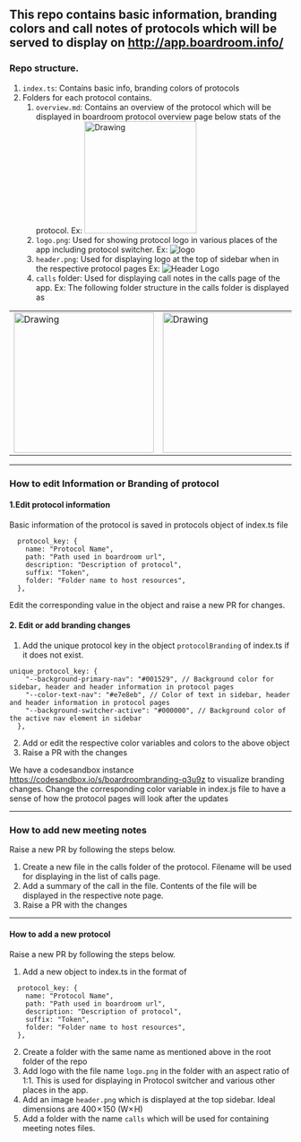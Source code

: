 ## This repo contains basic information, branding colors and call notes of protocols which will be served to display on http://app.boardroom.info/

### **Repo structure**.
1. `index.ts`: Contains basic info, branding colors of protocols
2. Folders for each protocol contains.
    1. `overview.md`: Contains an overview of the protocol which will be displayed in boardroom protocol overview page below stats of the protocol.
    Ex: <img src="https://media.discordapp.net/attachments/799260574759649331/799288420215816222/Overview.png?width=800&height=402" alt="Drawing" style="width: 200px;"/> 
	2. `logo.png`: Used for showing protocol logo in various places of the app including protocol switcher.
      Ex: ![logo](https://cdn.discordapp.com/attachments/799260574759649331/799289349137104896/Untitled10.png)
    3. `header.png`: Used for displaying logo at the top of sidebar when in the respective protocol pages
      Ex: ![Header Logo](https://media.discordapp.net/attachments/799260574759649331/799290084255334458/Untitled_2.png)
    4. `calls` folder: Used for displaying call notes in the calls page of the app.
      Ex: The following folder structure in the calls folder is displayed as

<table><tr>
<td> <img src="https://media.discordapp.net/attachments/799260574759649331/799275039400263700/Untitled.png" alt="Drawing" style="width: 250px;"/> </td>
<td> <img src="https://media.discordapp.net/attachments/799260574759649331/799274293636366336/Untitled.png?width=1708&height=1136" alt="Drawing" style="width: 250px;"/> </td>
</tr></table>

---

### How to edit Information or Branding of protocol
#### 1.Edit protocol information
Basic information of the protocol is saved in protocols object of index.ts file

```
  protocol_key: {
    name: "Protocol Name",
    path: "Path used in boardroom url",
    description: "Description of protocol",
    suffix: "Token",
    folder: "Folder name to host resources",
  },
```  

Edit the corresponding value in the object and raise a new PR for changes.

#### 2. Edit or add branding changes
 1. Add the unique protocol key in the object `protocolBranding` of index.ts if it does not exist. 
```
unique_protocol_key: {
    "--background-primary-nav": "#001529", // Background color for sidebar, header and header information in protocol pages
    "--color-text-nav": "#e7e8eb", // Color of text in sidebar, header and header information in protocol pages
    "--background-switcher-active": "#000000", // Background color of the active nav element in sidebar 
  },
```
 2. Add or edit the respective color variables and colors to the above object
 3. Raise a PR with the changes

We have a codesandbox instance https://codesandbox.io/s/boardroombranding-q3u9z to visualize branding changes. Change the corresponding color variable in index.js file to have a sense of how the protocol pages will look after the updates

---

### How to add new meeting notes
Raise a new PR by following the steps below.

1. Create a new file in the calls folder of the protocol. Filename will be used for displaying in the list of calls page.
2. Add a summary of the call in the file. Contents of the file will be displayed in the respective note page.
3. Raise a PR with the changes

---


#### How to add a new protocol
Raise a new PR by following the steps below.

1. Add a new object to index.ts in the format of

```
  protocol_key: {
    name: "Protocol Name",
    path: "Path used in boardroom url",
    description: "Description of protocol",
    suffix: "Token",
    folder: "Folder name to host resources",
  },
```

2. Create a folder with the same name as mentioned above in the root folder of the repo
3. Add logo with the file name `logo.png` in the folder with an aspect ratio of 1:1. This is used for displaying in Protocol switcher and various other places in the app.
4. Add an image `header.png` which is displayed at the top sidebar. Ideal dimensions are 400 × 150 (W× H)
5. Add a folder with the name `calls` which will be used for containing meeting notes files.
